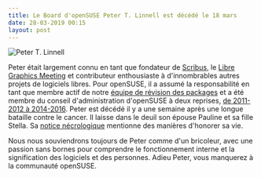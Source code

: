 ```yaml
---
title: Le Board d'openSUSE Peter T. Linnell est décédé le 18 mars
date: 28-03-2019 00:15 
layout: post
---
```


![Peter T. Linnell](https://news.opensuse.org/wp-content/uploads/2019/03/Peter-279x300.jpeg)

Peter était largement connu en tant que fondateur de [Scribus](http://www.scribus.net/), le [Libre Graphics Meeting](https://libregraphicsmeeting.org/) et contributeur enthousiaste à d'innombrables autres projets de logiciels libres. Pour openSUSE, il a assumé la responsabilité en tant que membre actif de notre [équipe de révision des packages](https://en.opensuse.org/openSUSE:OpenSUSE_review_team) et a été membre du conseil d'administration d'openSUSE à deux reprises, [de 2011-2012 à 2014-2016](https://en.opensuse.org/openSUSE:Board_history). Peter est décédé il y a une semaine après une longue bataille contre le cancer. Il laisse dans le deuil son épouse Pauline et sa fille Stella. Sa [notice nécrologique](https://www.legacy.com/obituaries/name/peter-linnell-obituary?pid=191880041&affiliateid=2710) mentionne des manières d'honorer sa vie.

Nous nous souviendrons toujours de Peter comme d'un bricoleur, avec une passion sans bornes pour comprendre le fonctionnement interne et la signification des logiciels et des personnes. Adieu Peter, vous manquerez à la communauté openSUSE.

